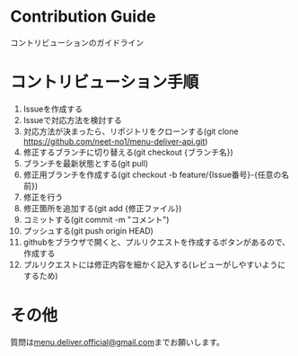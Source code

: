 # Contribution Guide
コントリビューションのガイドライン

# コントリビューション手順

1. Issueを作成する
2. Issueで対応方法を検討する
3. 対応方法が決まったら、リポジトリをクローンする(git clone https://github.com/neet-no1/menu-deliver-api.git)
4. 修正するブランチに切り替える(git checkout {ブランチ名})
5. ブランチを最新状態とする(git pull)
6. 修正用ブランチを作成する(git checkout -b feature/{Issue番号}-{任意の名前})
7. 修正を行う
8. 修正箇所を追加する(git add {修正ファイル})
9. コミットする(git commit -m "コメント")
10. プッシュする(git push origin HEAD)
11. githubをブラウザで開くと、プルリクエストを作成するボタンがあるので、作成する
12. プルリクエストには修正内容を細かく記入する(レビューがしやすいようにするため)

# その他
質問は[menu.deliver.official@gmail.com](menu.deliver.official@gmail.com)までお願いします。
